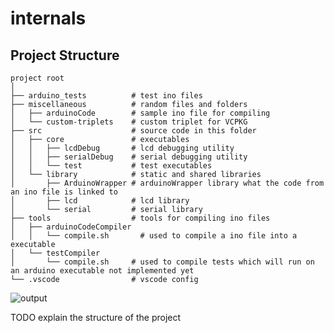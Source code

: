 # internals

## Project Structure
```
project root
│
├── arduino_tests          # test ino files
├── miscellaneous          # random files and folders
│   ├── arduinoCode        # sample ino file for compiling
│   └── custom-triplets    # custom triplet for VCPKG
├── src                    # source code in this folder
│   ├── core               # executables
│   │   ├── lcdDebug       # lcd debugging utility
│   │   ├── serialDebug    # serial debugging utility
│   │   └── test           # test executables
│   └── library            # static and shared libraries
│       ├── ArduinoWrapper # arduinoWrapper library what the code from an ino file is linked to
│       ├── lcd            # lcd library
│       └── serial         # serial library
├── tools                  # tools for compiling ino files
│   ├── arduinoCodeCompiler 
│   │   └── compile.sh       # used to compile a ino file into a executable
│   └── testCompiler       
│       └── compile.sh     # used to compile tests which will run on an arduino executable not implemented yet
└── .vscode                # vscode config
```

![output](https://user-images.githubusercontent.com/70172420/217626751-9b5ac11f-ffb7-47fa-86b4-09aff84c2ace.svg)

TODO explain the structure of the project
